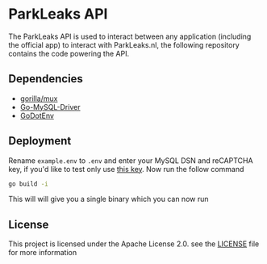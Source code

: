 # ParkLeaks API

The ParkLeaks API is used to interact between any application (including the official app) to interact with ParkLeaks.nl, the following repository contains the code powering the API.

## Dependencies
- [gorilla/mux](https://github.com/gorilla/mux)
- [Go-MySQL-Driver](https://github.com/go-sql-driver/mysql)
- [GoDotEnv](https://github.com/joho/godotenv)

## Deployment

Rename `example.env` to `.env` and enter your MySQL DSN and reCAPTCHA key, if you'd like to test only use [this key](https://developers.google.com/recaptcha/docs/faq#id-like-to-run-automated-tests-with-recaptcha.-what-should-i-do).
Now run the follow command
```bash
go build -i
```
This will will give you a single binary  which you can now run

## License

This project is licensed under the Apache License 2.0. see the [LICENSE](LICENSE) file for more information
